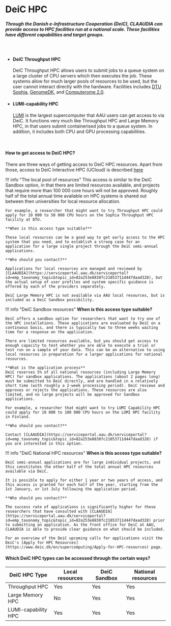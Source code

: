 # DeiC HPC

##### Through the Danish e-Infrastructure Cooperation (DeiC), CLAAUDIA can provide access to HPC facilities run at a national scale. These facilities have different capabilities and target groups.

<br> <!-- Just a little break -->

<div class="grid cards grid-three" markdown>

-   #### DeiC Throughput HPC
    
    DeiC Throughput HPC allows users to submit jobs to a queue system on a large cluster of CPU servers which then executes the job. These systems allow for much larger pools of resources to be used, but the user cannot interact directly with the hardware. Facilities includes [DTU Sophia](https://dtu-sophia.github.io/docs/), [GenomeDK](https://genome.au.dk/docs/hardware/), and [Computerome 2.0](https://escience.sdu.dk/index.php/type-2-computerome/).

-   #### LUMI-capability HPC

    [LUMI](https://www.lumi-supercomputer.eu/) is the largest supercomputer that AAU users can get access to via DeiC. It functions very much like Throughput HPC and Large Memory HPC, in that users submit containerised jobs to a queue system. In addition, it includes both CPU and GPU processing capabilities.
    
</div>

<br> <!-- Just a little break -->

#### How to get access to DeiC HPC?

There are three ways of getting access to DeiC HPC resources. Apart from those, access to DeiC Interactive HPC (UCloud) is described [here](/ucloud/how-to-access/)

!!! info "The local pool of resources"
    This access is similar to the DeiC Sandbox option, in that there are limited resources available, and projects that require more than 100 000 core hours will not be approved. Roughly half of the total annual time available on HPC systems is shared out between then universities for local resource allocation.

    For example, a researcher that might want to try Throughput HPC could apply for 10 000 to 50 000 CPU hours on the Sophia Throughput HPC facility at DTU.

    **When is this access type suitable?**
    
    These local resources can be a good way to get early access to the HPC system that you need, and to establish a strong case for an application for a large single project through the DeiC semi-annual applications.

    **Who should you contact?**
    
    Applications for local resources are managed and reviewed by [CLAAUDIA](https://serviceportal.aau.dk/serviceportal?id=emp_taxonomy_topic&topic_id=82a253e8838fc21053711d447daad328), but the actual setup of user profiles and system specific guidance is offered by each of the providers separately.

    DeiC Large Memory HPC is not available via AAU local resources, but is included as a DeiC Sandbox possibility.

!!! info "DeiC Sandbox resources"
    **When is this access type suitable?**
    
    DeiC offers a sandbox option for researchers that want to try one of the HPC installations. These applications are evaluated by DeiC on a continuous basis, and there is typically two to three weeks waiting time for a response on the application.

    There are limited resources available, but you should get access to enough capacity to test whether you are able to execute a trial or test run on a sample of your data. This can be an alternative to using local resources in preparation for a larger applications for national resources.

    **What is the application process**
    DeiC reserves 5% of all national resources (including Large Memory HPC) for sandbox applications. The applications (about 2 pages long) must be submitted to DeiC directly, and are handled in a relatively short time (with roughly a 2-week processing period). DeiC reviews and approves or rejects the applications. These resources are also limited, and no large projects will be approved for Sandbox applications.

    For example, a researcher that might want to try LUMI Capability HPC could apply for 10 000 to 100 000 CPU hours on the LUMI HPC facility in Finland.

    **Who should you contact?**
    
    Contact [CLAAUDIA](https://serviceportal.aau.dk/serviceportal?id=emp_taxonomy_topic&topic_id=82a253e8838fc21053711d447daad328) if you are interested in this option.

!!! info "DeiC National HPC resources"
    **When is this access type suitable?**
    
    DeiC semi-annual applications are for large individual projects, and this constitutes the other half of the total annual HPC resources available via DeiC.

    It is possible to apply for either 1 year or two years of access, and this access is granted for each half of the year, starting from the 1st January, or 1st July following the application period.

    **Who should you contact?**
    
    The success rate of applications is significantly higher for those researchers that have consulted with [CLAAUDIA](https://serviceportal.aau.dk/serviceportal?id=emp_taxonomy_topic&topic_id=82a253e8838fc21053711d447daad328) prior to submitting an application. As the front office for DeiC at AAU, CLAAUDIA is able to provide clear guidance on what should be included.

    For an overview of the DeiC upcoming calls for applications visit the DeiC's [Apply for HPC Resources](https://www.deic.dk/en/supercomputing/Apply-for-HPC-resources) page.

#### Which DeiC HPC types can be accessed through the certain ways?
| DeiC HPC Type	| Local resources | DeiC Sandbox | National resources|
| --- | --- | --- | --- |
| Throughput HPC | Yes | Yes | Yes |
| Large Memory HPC | No | Yes | Yes |
| LUMI-capability HPC | Yes | Yes | Yes |
